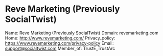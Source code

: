 
# Reve Marketing (Previously SocialTwist)

Name: Reve Marketing (Previously SocialTwist)
Domain: revemarketing.com
Home: http://www.revemarketing.com/
Privacy_policy: https://www.revemarketing.com/privacy-policy
Email: support@socialtwist.com
Member_of: TrustE_TrustArc
